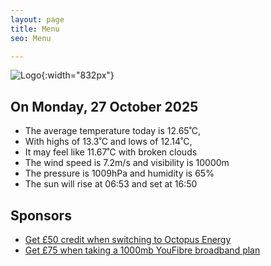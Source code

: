 ```yaml
---
layout: page
title: Menu
seo: Menu

---
```


![Logo](/images/logo.jpg){:width="832px"}

<!-- weather_marker starts -->
## On Monday, 27 October 2025

- The average temperature today is 12.65˚C,
- With highs of 13.3˚C and lows of 12.14˚C,
- It may feel like 11.67˚C with broken clouds
- The wind speed is 7.2m/s and visibility is 10000m
- The pressure is 1009hPa and humidity is 65%
- The sun will rise at 06:53 and set at 16:50

<!-- weather_marker ends -->

## Sponsors

- [Get £50 credit when switching to Octopus Energy](https://bit.ly/3oD1nnS)
- [Get £75 when taking a 1000mb YouFibre broadband plan](https://aklam.io/91zWhU?)
